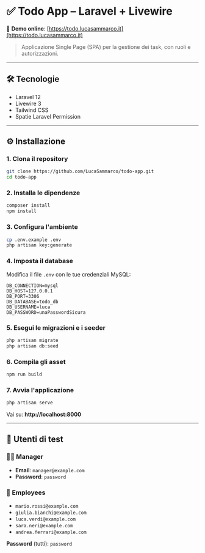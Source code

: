 # ✅ Todo App – Laravel + Livewire

🔗 **Demo online**: [https://todo.lucasammarco.it](https://todo.lucasammarco.it)

> Applicazione Single Page (SPA) per la gestione dei task, con ruoli e autorizzazioni.

---

## 🛠️ Tecnologie

- Laravel 12
- Livewire 3
- Tailwind CSS
- Spatie Laravel Permission

---

## ⚙️ Installazione

### 1. Clona il repository

```bash
git clone https://github.com/LucaSammarco/todo-app.git
cd todo-app
```

### 2. Installa le dipendenze

```bash
composer install
npm install
```

### 3. Configura l'ambiente

```bash
cp .env.example .env
php artisan key:generate
```

### 4. Imposta il database

Modifica il file `.env` con le tue credenziali MySQL:

```env
DB_CONNECTION=mysql
DB_HOST=127.0.0.1
DB_PORT=3306
DB_DATABASE=todo_db
DB_USERNAME=luca
DB_PASSWORD=unaPasswordSicura
```

### 5. Esegui le migrazioni e i seeder

```bash
php artisan migrate
php artisan db:seed
```

### 6. Compila gli asset

```bash
npm run build
```

### 7. Avvia l'applicazione

```bash
php artisan serve
```

Vai su: **http://localhost:8000**

---

## 👤 Utenti di test

### 👨‍💼 Manager
- **Email**: `manager@example.com`
- **Password**: `password`

### 👷 Employees
- `mario.rossi@example.com`
- `giulia.bianchi@example.com`
- `luca.verdi@example.com`
- `sara.neri@example.com`
- `andrea.ferrari@example.com`

**Password** (tutti): `password`


